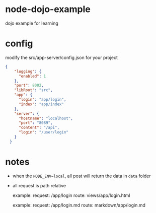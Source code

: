 # node-dojo-example
dojo example for learning

# config 
modify the src/app-server/config.json for your project
```json
{
    "logging": {
      "enabled": 1
    },
    "port": 8002,
    "libRoot": "src",
    "app": {
      "login": "app/login",
      "index": "app/index"
    },
    "server": {
      "hostname": "localhost",
      "port": "8089",
      "content": "/api",
      "login": "/user/login"
    }
  }
```
# notes
* when the `NODE_ENV=local`, all post will return the data in `data` folder
* all request is path relative 

  example: 
    request: /app/login 
     route: views/app/login.html 
     
  example: 
    request: /app/login.md 
      route: markdown/app/login.md 

  
